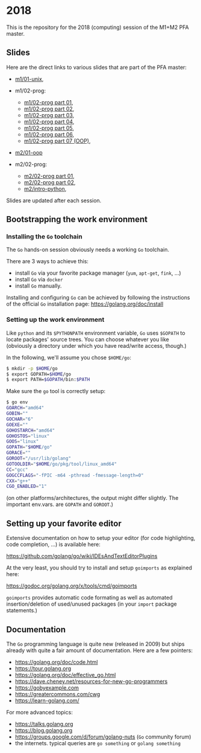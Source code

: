 # 2018

This is the repository for the 2018 (computing) session of the M1+M2 PFA master.

## Slides

Here are the direct links to various slides that are part of the PFA master:

- [m1/01-unix](https://talks.godoc.org/github.com/master-pfa-info/2018/m1/01-unix/talk.slide),
- m1/02-prog:
  - [m1/02-prog part 01](https://talks.godoc.org/github.com/master-pfa-info/2018/m1/02-prog/part-01.slide),
  - [m1/02-prog part 02](https://talks.godoc.org/github.com/master-pfa-info/2018/m1/02-prog/part-02.slide),
  - [m1/02-prog part 03](https://talks.godoc.org/github.com/master-pfa-info/2018/m1/02-prog/part-03.slide),
  - [m1/02-prog part 04](https://talks.godoc.org/github.com/master-pfa-info/2018/m1/02-prog/part-04.slide),
  - [m1/02-prog part 05](https://talks.godoc.org/github.com/master-pfa-info/2018/m1/02-prog/part-05.slide),
  - [m1/02-prog part 06](https://talks.godoc.org/github.com/master-pfa-info/2018/m1/02-prog/part-06.slide),
  - [m1/02-prog part 07 (OOP)](https://talks.godoc.org/github.com/master-pfa-info/2018/m1/02-prog/part-07.slide),

- [m2/01-oop](https://talks.godoc.org/github.com/master-pfa-info/2018/m2/01-oop/part-01.slide)
- m2/02-prog:
  - [m2/02-prog part 01](https://talks.godoc.org/github.com/master-pfa-info/2018/m2/02-prog/part-01.slide),
  - [m2/02-prog part 02](https://talks.godoc.org/github.com/master-pfa-info/2018/m2/02-prog/part-02.slide),
  - [m2/intro-python](https://talks.godoc.org/github.com/master-pfa-info/2018/m2/python-101/intro.slide),

Slides are updated after each session.

## Bootstrapping the work environment

### Installing the `Go` toolchain

The `Go` hands-on session obviously needs a working `Go` toolchain.

There are 3 ways to achieve this:
- install `Go` via your favorite package manager (`yum`, `apt-get`, `fink`, ...)
- install `Go` via `docker`
- install `Go` manually.

Installing and configuring `Go` can be achieved by following the instructions of the official `Go` installation page: https://golang.org/doc/install

### Setting up the work environment

Like `python` and its `$PYTHONPATH` environment variable, `Go` uses
`$GOPATH` to locate packages' source trees.
You can choose whatever you like (obviously a directory under which
you have read/write access, though.)

In the following, we'll assume you chose `$HOME/go`:

```sh
$ mkdir -p $HOME/go
$ export GOPATH=$HOME/go
$ export PATH=$GOPATH/bin:$PATH
```

Make sure the `go` tool is correctly setup:

```sh
$ go env
GOARCH="amd64"
GOBIN=""
GOCHAR="6"
GOEXE=""
GOHOSTARCH="amd64"
GOHOSTOS="linux"
GOOS="linux"
GOPATH="$HOME/go"
GORACE=""
GOROOT="/usr/lib/golang"
GOTOOLDIR="$HOME/go/pkg/tool/linux_amd64"
CC="gcc"
GOGCCFLAGS="-fPIC -m64 -pthread -fmessage-length=0"
CXX="g++"
CGO_ENABLED="1"
```

(on other platforms/architectures, the output might differ
slightly. The important env.vars. are `GOPATH` and `GOROOT`.)

## Setting up your favorite editor

Extensive documentation on how to setup your editor (for code
highlighting, code completion, ...) is available here:

 https://github.com/golang/go/wiki/IDEsAndTextEditorPlugins

At the very least, you should try to install and setup `goimports` as
explained here:

 https://godoc.org/golang.org/x/tools/cmd/goimports

`goimports` provides automatic code formating as well as automated
insertion/deletion of used/unused packages (in your `import` package
statements.)

## Documentation

The `Go` programming language is quite new (released in 2009) but
ships already with quite a fair amount of documentation.
Here are a few pointers:

- https://golang.org/doc/code.html
- https://tour.golang.org
- https://golang.org/doc/effective_go.html
- https://dave.cheney.net/resources-for-new-go-programmers
- https://gobyexample.com
- https://greatercommons.com/cwg
- https://learn-golang.com/

For more advanced topics:

- https://talks.golang.org
- https://blog.golang.org
- https://groups.google.com/d/forum/golang-nuts (`Go` community forum)
- the internets. typical queries are `go something` or `golang something`
